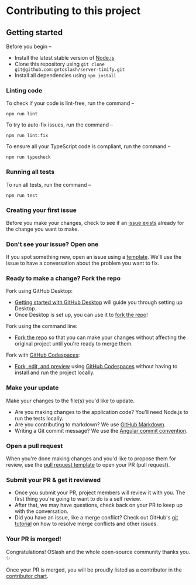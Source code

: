 # Contributing to this project <!-- omit in toc -->

## Getting started <!-- omit in toc -->

Before you begin –

- Install the latest stable version of [Node.js](https://nodejs.org/)
- Clone this repository using `git clone git@github.com:getoslash/server-timify.git`
- Install all dependencies using `npm install`

### Linting code

To check if your code is lint-free, run the command –

```
npm run lint
```

To try to auto-fix issues, run the command –

```
npm run lint:fix
```

To ensure all your TypeScript code is compliant, run the command –

```
npm run typecheck
```

### Running all tests

To run all tests, run the command –

```
npm run test
```

### Creating your first issue

Before you make your changes, check to see if an
[issue exists](https://github.com/getoslash/server-timify/issues/) already
for the change you want to make.

### Don't see your issue? Open one

If you spot something new, open an issue using a
[template](https://github.com/getoslash/server-timify/issues/new/choose).
We'll use the issue to have a conversation about the problem you want to fix.

### Ready to make a change? Fork the repo

Fork using GitHub Desktop:

- [Getting started with GitHub Desktop](https://docs.github.com/en/desktop/installing-and-configuring-github-desktop/getting-started-with-github-desktop)
  will guide you through setting up Desktop.
- Once Desktop is set up, you can use it to
  [fork the repo](https://docs.github.com/en/desktop/contributing-and-collaborating-using-github-desktop/cloning-and-forking-repositories-from-github-desktop)!

Fork using the command line:

- [Fork the repo](https://docs.github.com/en/github/getting-started-with-github/fork-a-repo#fork-an-example-repository)
  so that you can make your changes without affecting the original project until
  you're ready to merge them.

Fork with [GitHub Codespaces](https://github.com/features/codespaces):

- [Fork, edit, and preview](https://docs.github.com/en/free-pro-team@latest/github/developing-online-with-codespaces/creating-a-codespace)
  using [GitHub Codespaces](https://github.com/features/codespaces) without
  having to install and run the project locally.

### Make your update

Make your changes to the file(s) you'd like to update.

- Are you making changes to the application code? You'll need Node.js to
  run the tests locally.
- Are you contributing to markdown? We use
  [GitHub Markdown](contributing/content-markup-reference.md).
- Writing a Git commit message? We use the [Angular commit convention](https://github.com/conventional-changelog/conventional-changelog/tree/master/packages/conventional-changelog-angular#readme).

### Open a pull request

When you're done making changes and you'd like to propose them for review, use
the [pull request template](#pull-request-template) to open your PR (pull
request).

### Submit your PR & get it reviewed

- Once you submit your PR, project members will review it with you. The first
  thing you're going to want to do is a self review.
- After that, we may have questions, check back on your PR to keep up with the
  conversation.
- Did you have an issue, like a merge conflict? Check out GitHub's
  [git tutorial](https://lab.github.com/githubtraining/managing-merge-conflicts)
  on how to resolve merge conflicts and other issues.

### Your PR is merged!

Congratulations! OSlash and the whole open-source community thanks you.
:sparkles:

Once your PR is merged, you will be proudly listed as a contributor in the
[contributor chart](https://github.com/getoslash/server-timify/graphs/contributors).
